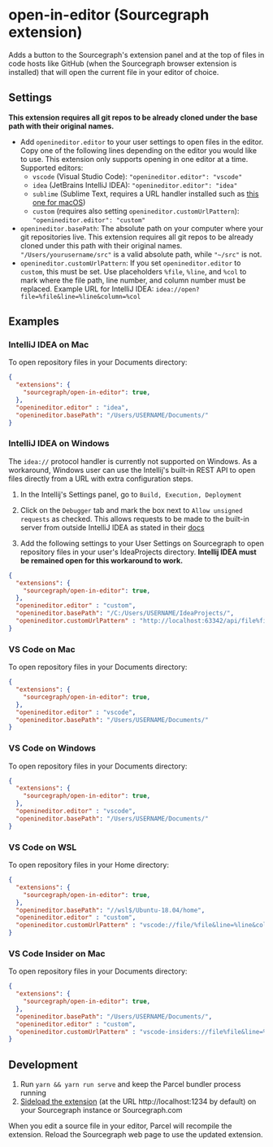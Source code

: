 # open-in-editor (Sourcegraph extension)

Adds a button to the Sourcegraph's extension panel and at the top of files in code hosts like GitHub (when the Sourcegraph browser extension is installed) that will open the current file in your editor of choice.

## Settings

**This extension requires all git repos to be already cloned under the base path with their original names.**

- Add `openineditor.editor` to your user settings to open files in the editor. Copy one of the following lines depending on the editor you would like to use. This extension only supports opening in one editor at a time. Supported editors:
  - `vscode` (Visual Studio Code): `"openineditor.editor": "vscode"`
  - `idea` (JetBrains IntelliJ IDEA): `"openineditor.editor": "idea"`
  - `sublime` (Sublime Text, requires a URL handler installed such as [this one for macOS](https://github.com/inopinatus/sublime_url))
  - `custom` (requires also setting `openineditor.customUrlPattern`): `"openineditor.editor": "custom"`
- `openineditor.basePath`: The absolute path on your computer where your git repositories live. This extension requires all git repos to be already cloned under this path with their original names. `"/Users/yourusername/src"` is a valid absolute path, while `"~/src"` is not.
- `openineditor.customUrlPattern`: If you set `openineditor.editor` to `custom`, this must be set. Use placeholders `%file`, `%line`, and `%col` to mark where the file path, line number, and column number must be replaced. Example URL for IntelliJ IDEA: `idea://open?file=%file&line=%line&column=%col`

## Examples

### IntelliJ IDEA on Mac

To open repository files in your Documents directory:

```json
{
  "extensions": {
    "sourcegraph/open-in-editor": true,
  },
  "openineditor.editor" : "idea",
  "openineditor.basePath": "/Users/USERNAME/Documents/"
}
```

### IntelliJ IDEA on Windows

The `idea://` protocol handler is currently not supported on Windows. As a workaround, Windows user can use the Intellij's built-in REST API to open files directly from a URL with extra configuration steps.

1. In the Intellij's Settings panel, go to `Build, Execution, Deployment`

1. Click on the `Debugger` tab and mark the box next to `Allow unsigned requests` as checked. This allows requests to be made to the built-in server from outside IntelliJ IDEA as stated in their [docs](https://www.jetbrains.com/help/idea/php-built-in-web-server.html#configuring-built-in-web-server)

1. Add the following settings to your User Settings on Sourcegraph to open repository files in your user's IdeaProjects directory. **Intellij IDEA must be remained open for this workaround to work.**

```json
{
  "extensions": {
    "sourcegraph/open-in-editor": true,
  },
  "openineditor.editor" : "custom",
  "openineditor.basePath": "/C:/Users/USERNAME/IdeaProjects/",
  "openineditor.customUrlPattern" : "http://localhost:63342/api/file%file&line=%line&column=%col"
}
```

### VS Code on Mac

To open repository files in your Documents directory:

```json
{
  "extensions": {
    "sourcegraph/open-in-editor": true,
  },
  "openineditor.editor" : "vscode",
  "openineditor.basePath": "/Users/USERNAME/Documents/"
}
```

### VS Code on Windows

To open repository files in your Documents directory:

```json
{
  "extensions": {
    "sourcegraph/open-in-editor": true,
  },
  "openineditor.editor" : "vscode",
  "openineditor.basePath": "/Users/USERNAME/Documents/"
}
```

### VS Code on WSL

To open repository files in your Home directory:

```json
{
  "extensions": {
    "sourcegraph/open-in-editor": true,
  },
  "openineditor.basePath": "//wsl$/Ubuntu-18.04/home",
  "openineditor.editor" : "custom",
  "openineditor.customUrlPattern" : "vscode://file/%file&line=%line&column=%col"
}
```

### VS Code Insider on Mac

To open repository files in your Documents directory:

```json
{
  "extensions": {
    "sourcegraph/open-in-editor": true,
  },
  "openineditor.basePath": "/Users/USERNAME/Documents/",
  "openineditor.editor" : "custom",
  "openineditor.customUrlPattern" : "vscode-insiders://file%file&line=%line&column=%col"
}
```

## Development

1. Run `yarn && yarn run serve` and keep the Parcel bundler process running
1. [Sideload the extension](https://docs.sourcegraph.com/extensions/authoring/local_development) (at the URL http://localhost:1234 by default) on your Sourcegraph instance or Sourcegraph.com

When you edit a source file in your editor, Parcel will recompile the extension. Reload the Sourcegraph web page to use the updated extension.